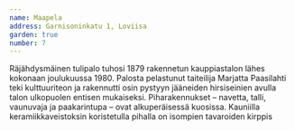 ```yaml
---
name: Maapela
address: Garnisoninkatu 1, Loviisa
garden: true
number: 7
---
```

Räjähdysmäinen tulipalo tuhosi 1879 rakennetun kauppiastalon lähes kokonaan joulukuussa 1980. Palosta pelastunut
taiteilija Marjatta Paasilahti teki kulttuuriteon ja rakennutti osin pystyyn jääneiden hirsiseinien avulla talon
ulkopuolen entisen mukaiseksi. Piharakennukset – navetta, talli, vaunuvaja ja paakarintupa – ovat alkuperäisessä kuosissa.
Kauniilla keramiikkaveistoksin koristetulla pihalla on isompien tavaroiden kirppis